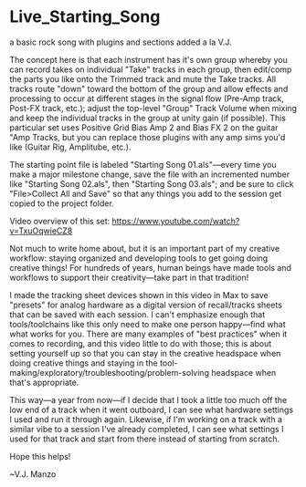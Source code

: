 # Live_Starting_Song
a basic rock song with plugins and sections added a la V.J.

The concept here is that each instrument has it's own group whereby you can record takes on individual "Take" tracks in each group, then edit/comp the parts you like onto the Trimmed track and mute the Take tracks. All tracks route "down" toward the bottom of the group and allow effects and processing to occur at different stages in the signal flow (Pre-Amp track, Post-FX track, etc.); adjust the top-level "Group" Track Volume when mixing and keep the individual tracks in the group at unity gain (if possible). This particular set uses Positive Grid Bias Amp 2 and Bias FX 2 on the guitar "Amp Tracks, but you can replace those plugins with any amp sims you'd like (Guitar Rig, Amplitube, etc.).

The starting point file is labeled "Starting Song 01.als"—every time you make a major milestone change, save the file with an incremented number like "Starting Song 02.als", then "Starting Song 03.als"; and be sure to click "File>Collect All and Save" so that any things you add to the session get copied to the project folder. 

Video overview of this set: https://www.youtube.com/watch?v=TxuOqwieCZ8

Not much to write home about, but it is an important part of my creative workflow: staying organized and developing tools to get going doing creative things! For hundreds of years, human beings have made tools and workflows to support their creativity—take part in that tradition!

I made the tracking sheet devices shown in this video in Max to save "presets" for analog hardware as a digital version of recall/tracks sheets that can be saved with each session. I can't emphasize enough that tools/toolchains like this only need to make one person happy—find what what works for you. There are many examples of "best practices" when it comes to recording, and this video little to do with those; this is about setting yourself up so that you can stay in the creative headspace when doing creative things and staying in the tool-making/exploratory/troubleshooting/problem-solving headspace when that's appropriate.

This way—a year from now—if I decide that I took a little too much off the low end of a track when it went outboard, I can see what hardware settings I used and run it through again. Likewise, if I'm working on a track with a similar vibe to a session I've already completed, I can see what settings I used for that track and start from there instead of starting from scratch.

Hope this helps!

~V.J. Manzo
